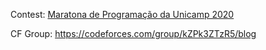 Contest: [Maratona de Programação da Unicamp 2020](https://codeforces.com/group/kZPk3ZTzR5/contest/298591)

CF Group: https://codeforces.com/group/kZPk3ZTzR5/blog
